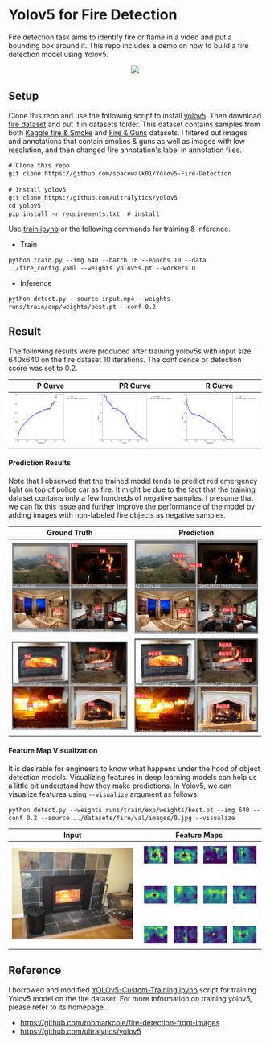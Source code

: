 # Yolov5 for Fire Detection
Fire detection task aims to identify fire or flame in a video and put a bounding box around it. This repo includes a demo on how to build a fire detection model using Yolov5. 

<p align="center">
  <img src="results/result.gif" />
</p>

## Setup
Clone this repo and use the following script to install [yolov5](https://github.com/ultralytics/yolov5). Then download [fire dataset](https://mega.nz/file/MgVhQSoS#kOcuJFezOwU_9F46GZ1KJnX1STNny-tlD5oaJ9Hv0gY) and put it in datasets folder. This dataset contains samples from both [Kaggle fire & Smoke](https://www.kaggle.com/dataclusterlabs/fire-and-smoke-dataset) and [Fire & Guns](https://www.kaggle.com/atulyakumar98/fire-and-gun-dataset) datasets. I filtered out images and annotations that contain smokes & guns as well as images with low resolution, and then changed fire annotation's label in annotation files.

```
# Clone this repo
git clone https://github.com/spacewalk01/Yolov5-Fire-Detection

# Install yolov5
git clone https://github.com/ultralytics/yolov5  
cd yolov5
pip install -r requirements.txt  # install
```
Use [train.ipynb](train.ipynb) or the following commands for training & inference.

* Train
```
python train.py --img 640 --batch 16 --epochs 10 --data ../fire_config.yaml --weights yolov5s.pt --workers 0
```
* Inference
```
python detect.py --source input.mp4 --weights runs/train/exp/weights/best.pt --conf 0.2
```

## Result
The following results were produced after training yolov5s with input size 640x640 on the fire dataset 10 iterations. The confidence or detection score was set to 0.2.

| P Curve | PR Curve | R Curve |
| :-: | :-: | :-: |
| ![](results/P_curve.png) | ![](results/PR_curve.png) | ![](results/R_curve.png) |

#### Prediction Results
Note that I observed that the trained model tends to predict red emergency light on top of police car as fire. It might be due to the fact that the training dataset contains only a few hundreds of negative samples. I presume that we can fix this issue and further improve the performance of the model by adding images with non-labeled fire objects as negative samples. 

| Ground Truth | Prediction | 
| :-: | :-: |
| ![](results/val_batch2_labels_1.jpg) | ![](results/val_batch2_pred_1.jpg) |
| ![](results/val_batch2_labels_2.jpg) | ![](results/val_batch2_pred_2.jpg) | 

#### Feature Map Visualization
It is desirable for engineers to know what happens under the hood of object detection models. Visualizing features in deep learning models can help us a little bit understand how they make predictions. In Yolov5, we can visualize features using ```--visualize``` argument as follows:

```
python detect.py --weights runs/train/exp/weights/best.pt --img 640 --conf 0.2 --source ../datasets/fire/val/images/0.jpg --visualize
```

| Input | Feature Maps | 
| :-: | :-: |
| ![](results/004dec94c5de631f.jpg) | ![](results/stage23_C3_features.png) |

## Reference
I borrowed and modified [YOLOv5-Custom-Training.ipynb](https://github.com/ultralytics/yolov5/wiki/Train-Custom-Data) script for training Yolov5 model on the fire dataset. For more information on training yolov5, please refer to its homepage.
* https://github.com/robmarkcole/fire-detection-from-images
* https://github.com/ultralytics/yolov5
